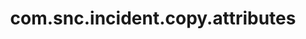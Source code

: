 ---
weight: 98
layout: page
title: com.snc.incident.copy.attributes
description: ""
value: "assignment_group,business_service,category,caused_by,cmdb_ci,company,description,impact,location,parent_incident,problem_id,rfc,short_description,subcategory,urgency,priority"
---